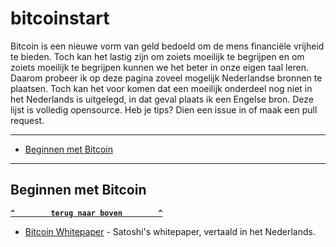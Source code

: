 # bitcoinstart
Bitcoin is een nieuwe vorm van geld bedoeld om de mens financiële vrijheid te bieden. Toch kan het lastig zijn om zoiets moeilijk te begrijpen en om zoiets moeilijk te begrijpen kunnen we het beter in onze eigen taal leren. Daarom probeer ik op deze pagina zoveel mogelijk Nederlandse bronnen te plaatsen. Toch kan het voor komen dat een moeilijk onderdeel nog niet in het Nederlands is uitgelegd, in dat geval plaats ik een Engelse bron. Deze lijst is volledig opensource. Heb je tips? Dien een issue in of maak een pull request.

--------------------

- [Beginnen met Bitcoin](#beginnen-met-bitcoin)

--------------------

## Beginnen met Bitcoin

**[`^        terug naar boven        ^`](#)**

- [Bitcoin Whitepaper](https://bitcoin.org/files/bitcoin-paper/bitcoin_nl.pdf) - Satoshi's whitepaper, vertaald in het Nederlands.
